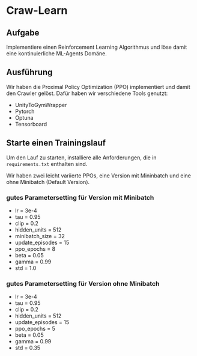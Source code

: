 # Craw-Learn

## Aufgabe

Implementiere einen Reinforcement Learning Algorithmus und löse damit eine kontinuierliche ML-Agents Domäne.

## Ausführung

Wir haben die Proximal Policy Optimization (PPO) implementiert und damit den Crawler gelöst.
Dafür haben wir verschiedene Tools genutzt:
- UnityToGymWrapper
- Pytorch
- Optuna
- Tensorboard

## Starte einen Trainingslauf

Um den Lauf zu starten, installiere alle Anforderungen, die in `requirements.txt` enthalten sind.

Wir haben zwei leicht variierte PPOs, eine Version mit Mininbatch und eine ohne Minibatch (Default Version).

### gutes Parametersetting für Version mit Minibatch
* lr = 3e-4
* tau = 0.95
* clip = 0.2
* hidden_units = 512
* minibatch_size = 32
* update_episodes = 15
* ppo_epochs = 8
* beta = 0.05
* gamma = 0.99
* std = 1.0


### gutes Parametersetting für Version ohne Minibatch
* lr = 3e-4
* tau = 0.95
* clip = 0.2
* hidden_units = 512
* update_episodes = 15
* ppo_epochs = 5
* beta = 0.05
* gamma = 0.99
* std = 0.35

